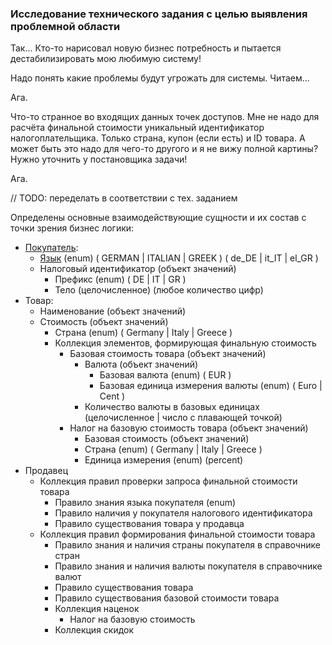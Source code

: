 ### Исследование технического задания с целью выявления проблемной области

Так... Кто-то нарисовал новую бизнес потребность и пытается дестабилизировать мою любимую систему!

Надо понять какие проблемы будут угрожать для системы. Читаем...

Ага.

Что-то странное во входящих данных точек доступов. Мне не надо для расчёта финальной стоимости уникальный идентификатор
налогоплательщика. Только страна, купон (если есть) и ID товара. А может быть это надо для чего-то другого и я не вижу
полной картины? Нужно уточнить у постановщика задачи!

Ага.

// TODO: переделать в соответствии с тех. заданием

Определены основные взаимодействующие сущности и их состав с точки зрения бизнес логики:

* [Покупатель](./Domain/Customer/about.md):
    * [Язык](./Domain/Common/Enum/Language.md) (enum) ( GERMAN | ITALIAN | GREEK ) ( de_DE | it_IT | el_GR )
    * Налоговый идентификатор (объект значений)
        * Префикс (enum) ( DE | IT | GR )
        * Тело (целочисленное) (любое количество цифр)
* Товар:
    * Наименование (объект значений)
    * Стоимость (объект значений)
        * Страна (enum) ( Germany | Italy | Greece )
        * Коллекция элементов, формирующая финальную стоимость
            * Базовая стоимость товара (объект значений)
                * Валюта (объект значений)
                    * Базовая валюта (enum) ( EUR )
                    * Базовая единица измерения валюты (enum) ( Euro | Cent )
                * Количество валюты в базовых единицах (целочисленное | число с плавающей точкой)
            * Налог на базовую стоимость товара (объект значений)
                * Базовая стоимость (объект значений)
                * Страна (enum) ( Germany | Italy | Greece )
                * Единица измерения (enum) (percent)
* Продавец
    * Коллекция правил проверки запроса финальной стоимости товара
        * Правило знания языка покупателя (enum)
        * Правило наличия у покупателя налогового идентификатора
        * Правило существования товара у продавца
    * Коллекция правил формирования финальной стоимости товара
        * Правило знания и наличия страны покупателя в справочнике стран
        * Правило знания и наличия валюты покупателя в справочнике валют
        * Правило существования товара
        * Правило существования базовой стоимости товара
        * Коллекция наценок
            * Налог на базовую стоимость
        * Коллекция скидок